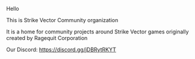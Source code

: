 Hello

This is Strike Vector Community organization

It is a home for community projects around Strike Vector games originally created by Ragequit Corporation

Our Discord: <https://discord.gg/jDBRytRKYT>
